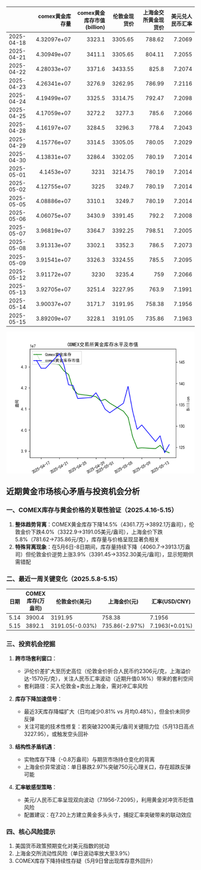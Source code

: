 |            |   comex黄金库存量 |   comex黄金库存市值(billion) |   伦敦金现货价 |   上海金交所黄金现货价 |   美元兑人民币汇率 |
|:-----------|------------------:|-----------------------------:|---------------:|-----------------------:|-------------------:|
| 2025-04-18 |       4.32097e+07 |                       3323.1 |        3305.65 |                 788.62 |             7.2069 |
| 2025-04-21 |       4.30949e+07 |                       3411.1 |        3305.65 |                 804.11 |             7.2055 |
| 2025-04-22 |       4.28033e+07 |                       3371.6 |        3433.55 |                 825.8  |             7.2074 |
| 2025-04-23 |       4.26341e+07 |                       3276.9 |        3262.95 |                 786.99 |             7.2116 |
| 2025-04-24 |       4.19499e+07 |                       3325.5 |        3314.75 |                 792.47 |             7.2098 |
| 2025-04-25 |       4.17059e+07 |                       3272.2 |        3277.3  |                 785.6  |             7.2066 |
| 2025-04-28 |       4.16197e+07 |                       3284.5 |        3296.3  |                 778.4  |             7.2043 |
| 2025-04-29 |       4.15776e+07 |                       3314.5 |        3305.05 |                 780.05 |             7.2029 |
| 2025-04-30 |       4.13831e+07 |                       3286.4 |        3302.05 |                 780.19 |             7.2014 |
| 2025-05-01 |       4.1453e+07  |                       3231   |        3214.75 |                 780.19 |             7.2014 |
| 2025-05-02 |       4.12755e+07 |                       3225   |        3249.7  |                 780.19 |             7.2014 |
| 2025-05-05 |       4.08886e+07 |                       3310.1 |        3249.7  |                 780.19 |             7.2014 |
| 2025-05-06 |       4.06075e+07 |                       3430.9 |        3391.45 |                 792.2  |             7.2008 |
| 2025-05-07 |       3.96819e+07 |                       3364.7 |        3392.25 |                 798.51 |             7.2005 |
| 2025-05-08 |       3.91313e+07 |                       3302.1 |        3352.3  |                 786.5  |             7.2073 |
| 2025-05-09 |       3.91541e+07 |                       3326.3 |        3324.55 |                 785.5  |             7.2095 |
| 2025-05-12 |       3.91172e+07 |                       3230   |        3235.4  |                 759    |             7.2066 |
| 2025-05-13 |       3.92705e+07 |                       3251.4 |        3227.95 |                 763.9  |             7.1991 |
| 2025-05-14 |       3.90037e+07 |                       3171.7 |        3191.95 |                 758.38 |             7.1956 |
| 2025-05-15 |       3.89209e+07 |                       3228.1 |        3191.05 |                 735.86 |             7.1963 |

![图](gold.png)



## 近期黄金市场核心矛盾与投资机会分析

### 一、COMEX库存与黄金价格的关联性验证（2025.4.16-5.15）
1. **整体趋势背离**：COMEX黄金库存下降14.5%（4361.7万→3892.1万盎司），伦敦金价下跌4.0%（3322.9→3191.05美元/盎司），上海金价下跌5.8%（781.62→735.86元/克），库存量与价格呈现显著负相关
2. **特殊背离现象**：在5月6日-8日期间，库存量持续下降（4060.7→3913.1万盎司）但伦敦金价逆势上涨3.9%（3391.45→3352.30美元/盎司），显示短期供需错配

### 二、最近一周关键变化（2025.5.8-5.15）
| 日期   | COMEX库存(万盎司) | 伦敦金价(美元) | 上海金价(元) | 汇率(USD/CNY) |
|--------|-------------------|----------------|---------------|----------------|
| 5.14   | 3900.4            | 3191.95        | 758.38        | 7.1956         |
| 5.15   | 3892.1            | 3191.05(-0.03%)| 735.86(-2.97%)| 7.1963(+0.01%) |

### 三、投资机会挖掘
1. **跨市场套利窗口**：
   - 沪伦价差扩大至历史高位（伦敦金价折合人民币约2306元/克，上海溢价达-1570元/克），关注人民币汇率波动（近期升值0.16%）带来的套利空间
   - 套利路径：买入伦敦金+卖出上海金，需对冲汇率风险

2. **库存下降加速信号**：
   - 最近3天库存降幅扩大（日均减少0.81% vs 月均0.48%），但金价未同步反弹
   - 关注可能的技术性修复：若突破3200美元/盎司关键阻力位（5月13日高点3227.95），或触发空头回补

3. **结构性矛盾机遇**：
   - 实物库存下降（-0.8万盎司）与期货市场持仓变化的背离
   - 上海金价异常波动：单日暴跌2.97%突破750元心理关口，存在超跌反弹可能

4. **汇率敏感型策略**：
   - 美元/人民币汇率呈现双向波动（7.1956-7.2095），利用黄金对冲货币贬值风险
   - 配置建议：在7.20上方建立黄金多头头寸，捕捉汇率突破带来的联动效应

### 四、核心风险提示
1. 美国货币政策预期变化对美元指数的扰动
2. 上海金交所流动性风险（单日波动率放大至3.9%）
3. COMEX库存下降持续性存疑（5月9日曾出现库存意外回升）